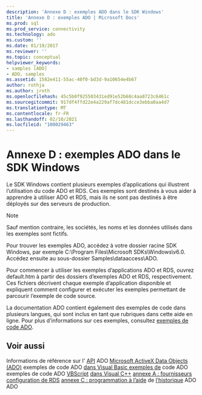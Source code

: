 ```yaml
---
description: 'Annexe D : exemples ADO dans le SDK Windows'
title: 'Annexe D : exemples ADO | Microsoft Docs'
ms.prod: sql
ms.prod_service: connectivity
ms.technology: ado
ms.custom: ''
ms.date: 01/19/2017
ms.reviewer: ''
ms.topic: conceptual
helpviewer_keywords:
- samples [ADO]
- ADO, samples
ms.assetid: 1582e411-55ac-40f0-bd3d-9a10654e4b67
author: rothja
ms.author: jroth
ms.openlocfilehash: 45c5b0f925503431ed91e52b68c4aa8723c6461c
ms.sourcegitcommit: 917df4ffd22e4a229af7dc481dcce3ebba0aa4d7
ms.translationtype: MT
ms.contentlocale: fr-FR
ms.lasthandoff: 02/10/2021
ms.locfileid: "100029463"
---
```

# <a name="appendix-d-ado-samples-in-the-windows-sdk"></a>Annexe D : exemples ADO dans le SDK Windows
Le SDK Windows contient plusieurs exemples d’applications qui illustrent l’utilisation du code ADO et RDS. Ces exemples sont destinés à vous aider à apprendre à utiliser ADO et RDS, mais ils ne sont pas destinés à être déployés sur des serveurs de production.

> [!NOTE]
>  Sauf mention contraire, les sociétés, les noms et les données utilisés dans les exemples sont fictifs.

 Pour trouver les exemples ADO, accédez à votre dossier racine SDK Windows, par exemple C:\Program Files\Microsoft SDKs\Windows\v6.0. Accédez ensuite au sous-dossier Samples\dataaccess\ADO.

 Pour commencer à utiliser les exemples d’applications ADO et RDS, ouvrez default.htm à partir des dossiers d’exemples ADO et RDS, respectivement. Ces fichiers décrivent chaque exemple d’application disponible et expliquent comment configurer et exécuter les exemples permettant de parcourir l’exemple de code source.

 La documentation ADO contient également des exemples de code dans plusieurs langues, qui sont inclus en tant que rubriques dans cette aide en ligne. Pour plus d’informations sur ces exemples, consultez [exemples de code ADO](../../reference/ado-api/ado-code-examples.md).

## <a name="see-also"></a>Voir aussi
 Informations de référence sur l' [API](../../reference/ado-api/ado-api-reference.md) [](../../reference/ado-api/ado-code-examples.md) ADO [Microsoft ActiveX Data Objects (ADO)](../../microsoft-activex-data-objects-ado.md) exemples de code ADO [dans Visual Basic exemples de](../../reference/ado-api/ado-code-examples-in-visual-basic.md) code ADO exemples de code ADO [VBScript](../../reference/ado-api/ado-code-examples-vbscript.md) [dans Visual C++](../../reference/ado-api/ado-code-examples-in-visual-c.md) [annexe A : fournisseurs](./appendix-a-providers.md) [configuration de RDS](../remote-data-service/configuring-rds.md) [annexe C : programmation à l’aide](./appendix-c-programming-with-ado.md) de [l’historique](../ado-history.md) ADO ADO